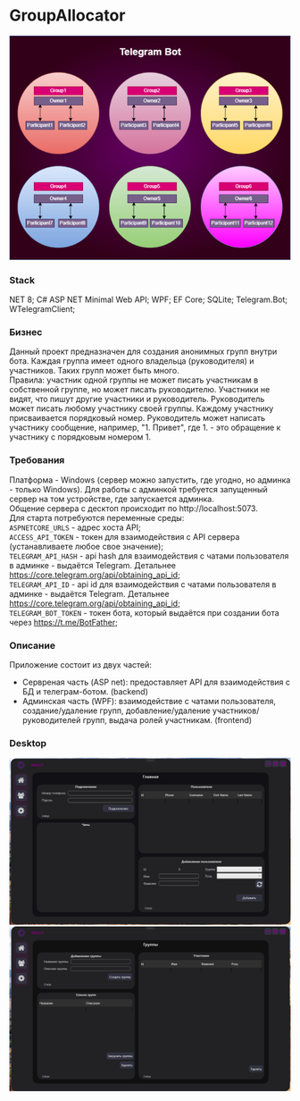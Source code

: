 # GroupAllocator
![Screenshot](Diagram.drawio.png)  
### Stack  
NET 8; C# ASP NET Minimal Web API; WPF; EF Core; SQLite; Telegram.Bot; WTelegramClient;
### Бизнес  
Данный проект предназначен для создания анонимных групп внутри бота. Каждая группа имеет одного владельца (руководителя) и участников. Таких групп может быть много.  
Правила: участник одной группы не может писать участникам в собственной группе, но может писать руководителю. Участники не видят, что пишут другие участники и руководитель. Руководитель может писать любому участнику своей группы. Каждому участнику присваивается порядковый номер. Руководитель может написать участнику сообщение, например, "1. Привет", где 1. - это обращение к участнику с порядковым номером 1.
### Требования
Платформа - Windows (сервер можно запустить, где угодно, но админка - только Windows). Для работы с админкой требуется запущенный сервер на том устройстве, где запускается админка.  
Общение сервера с десктоп происходит по http://localhost:5073.  
Для старта потребуются переменные среды:  
`ASPNETCORE_URLS` - адрес хоста API;  
`ACCESS_API_TOKEN` - токен для взаимодействия с API сервера (устанавливаете любое свое значение);  
`TELEGRAM_API_HASH` - api hash для взаимодействия с чатами пользователя в админке - выдаётся Telegram. Детальнее https://core.telegram.org/api/obtaining_api_id;  
`TELEGRAM_API_ID` - api id для взаимодействия с чатами пользователя в админке - выдаётся Telegram. Детальнее https://core.telegram.org/api/obtaining_api_id;  
`TELEGRAM_BOT_TOKEN` - токен бота, который выдаётся при создании бота через https://t.me/BotFather;  
### Описание  
Приложение состоит из двух частей:  
- Сервреная часть (ASP net): предоставляет API для взаимодействия с БД и телеграм-ботом. (backend)
- Админская часть (WPF): взаимодействие с чатами пользователя, создание/удаление групп, добавление/удаление участников/руководителей групп, выдача ролей участникам. (frontend)  
### Desktop
![UI_Admin_1](UIAdmin1.png)  
![UI_Admin_2](UIAdmin2.png)  
